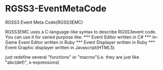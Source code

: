 RGSS3-EventMetaCode
===================

RGSS3 Event Meta Code(RGSS3EMC)

RGSS3EMC uses a C-language-like syntax to describe RGSS3event code.
You can use it for varied purpose like:
*** Event Editor written in C#
*** In-Game Event Editor written in Ruby
*** Event Displayer written in Ruby
*** Event Graphic displayer written in Javascript(HTML5)

just redefine several "functions" or "macros"(i.e. they are just like "abc(def)", s-expressions)



